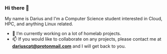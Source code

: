 ### Hi there 👋

My name is Darius and I'm a Computer Science student interested in Cloud, HPC, and anything Linux related.

- 🔭 I’m currently working on a lot of homelab projects. 
- 📫 If you would like to collaborate on any projects, please contact me at **dariuscpt@protonmail.com** and I will get back to you.
